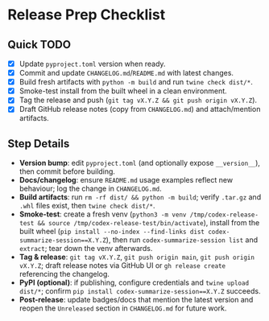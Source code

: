 # Release Prep Checklist

## Quick TODO
- [X] Update `pyproject.toml` version when ready.
- [X] Commit and update `CHANGELOG.md`/`README.md` with latest changes.
- [X] Build fresh artifacts with `python -m build` and run `twine check dist/*`.
- [X] Smoke-test install from the built wheel in a clean environment.
- [X] Tag the release and push (`git tag vX.Y.Z && git push origin vX.Y.Z`).
- [X] Draft GitHub release notes (copy from `CHANGELOG.md`) and attach/mention artifacts.

## Step Details
- **Version bump**: edit `pyproject.toml` (and optionally expose `__version__`), then commit before building.
- **Docs/changelog**: ensure `README.md` usage examples reflect new behaviour; log the change in `CHANGELOG.md`.
- **Build artifacts**: run `rm -rf dist/ && python -m build`; verify `.tar.gz` and `.whl` files exist, then `twine check dist/*`.
- **Smoke-test**: create a fresh venv (`python3 -m venv /tmp/codex-release-test && source /tmp/codex-release-test/bin/activate`), install from the built wheel (`pip install --no-index --find-links dist codex-summarize-session==X.Y.Z`), then run `codex-summarize-session list` and `extract`; tear down the venv afterwards.
- **Tag & release**: `git tag vX.Y.Z`, `git push origin main`, `git push origin vX.Y.Z`; draft release notes via GitHub UI or `gh release create` referencing the changelog.
- **PyPI (optional)**: if publishing, configure credentials and `twine upload dist/*`; confirm `pip install codex-summarize-session==X.Y.Z` succeeds.
- **Post-release**: update badges/docs that mention the latest version and reopen the `Unreleased` section in `CHANGELOG.md` for future work.
